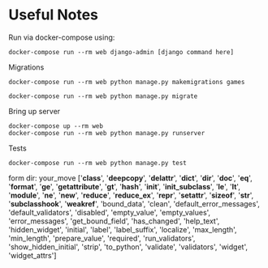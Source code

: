 # Useful Notes

Run via docker-compose using:
```
docker-compose run --rm web django-admin [django command here]
```

Migrations
```
docker-compose run --rm web python manage.py makemigrations games

docker-compose run --rm web python manage.py migrate
```

Bring up server
```
docker-compose up --rm web
docker-compose run --rm web python manage.py runserver
```

Tests
```
docker-compose run --rm web python manage.py test
```

form dir:
your_move ['__class__', '__deepcopy__', '__delattr__', '__dict__', '__dir__', '__doc__', '__eq__', '__format__', '__ge__', '__getattribute__', '__gt__', '__hash__', '__init__', '__init_subclass__', '__le__', '__lt__', '__module__', '__ne__', '__new__', '__reduce__', '__reduce_ex__', '__repr__', '__setattr__', '__sizeof__', '__str__', '__subclasshook__', '__weakref__', 'bound_data', 'clean', 'default_error_messages', 'default_validators', 'disabled', 'empty_value', 'empty_values', 'error_messages', 'get_bound_field', 'has_changed', 'help_text', 'hidden_widget', 'initial', 'label', 'label_suffix', 'localize', 'max_length', 'min_length', 'prepare_value', 'required', 'run_validators', 'show_hidden_initial', 'strip', 'to_python', 'validate', 'validators', 'widget', 'widget_attrs']